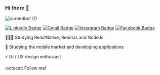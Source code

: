 ### Hi there :rocket:	

![screedbot (1)](https://user-images.githubusercontent.com/50887367/87694962-39965800-c765-11ea-939f-9171f329f48d.gif)


[![Linkedin Badge](https://img.shields.io/badge/linkedin-%230077B5.svg?&style=flat-square&logo=linkedin&logoColor=white)](https://www.linkedin.com/in/maria-fernanda-almeida-oliveira-882944187/) [![Gmail Badge](https://img.shields.io/badge/-maria.almoliveira@gmail.com-c14438?style=flat-square&logo=Gmail&logoColor=white&link=mailto:maria.almoliveira@gmail.com)](mailto:maria.almoliveira@gmail.com) [![Instagram Badge](https://img.shields.io/badge/instagram-%23E4405F.svg?&style=flat-square&logo=instagram&logoColor=white)](https://www.instagram.com/mafealm/) [![Facebook Badge](https://img.shields.io/badge/facebook-%231877F2.svg?&style=flat-square&logo=facebook&logoColor=white)](https://www.facebook.com/mariafernanda.fe.77/)

👨🏻‍💻  Studying ReactNative, ReactJs and NodeJs

:iphone: Studying the mobile market and developing applications

:zap: UI / UX design enthusiast

:octocat: Follow me!





